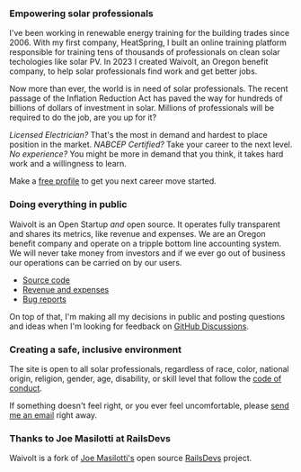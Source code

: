 ### Empowering solar professionals

I've been working in renewable energy training for the building trades since 2006. With my first company, HeatSpring, I built an online training platform responsible for training tens of thousands of professionals on clean solar techologies like solar PV. In 2023 I created Waivolt, an Oregon benefit company, to help solar professionals find work and get better jobs.

Now more than ever, the world is in need of solar professionals. The recent passage of the Inflation Reduction Act has paved the way for hundreds of billions of dollars of investment in solar. Millions of professionals will be required to do the job, are you up for it?

*Licensed Electrician?* That's the most in demand and hardest to place position in the market.
*NABCEP Certified?* Take your career to the next level.
*No experience?* You might be more in demand that you think, it takes hard work and a willingness to learn.

Make a [free profile](users/sign_up) to get you next career move started.

### Doing everything in public

Waivolt is an Open Startup *and* open source. It operates fully transparent and shares its metrics, like revenue and expenses. We are an Oregon benefit company and operate on a tripple bottom line accounting system. We will never take money from investors and if we ever go out of business our operations can be carried on by our users.

* [Source code](https://github.com/openshiro/waivolt/)
* [Revenue and expenses](/open)
* [Bug reports](https://app.honeybadger.io/project/vlnQvYl85Q)

On top of that, I'm making all my decisions in public and posting questions and ideas when I'm looking for feedback on [GitHub Discussions](https://github.com/openshiro/waivolt/).

### Creating a safe, inclusive environment

The site is open to all solar professionals, regardless of race, color, national origin, religion, gender, age, disability, or skill level that follow the [code of conduct](/conduct).

If something doesn't feel right, or you ever feel uncomfortable, please [send me an email](mailto:duncan@waivolt.com) right away.

### Thanks to Joe Masilotti at RailsDevs

Waivolt is a fork of [Joe Masilotti's](https://masilotti.com/) open source [RailsDevs](https://github.com/joemasilotti/railsdevs.com) project.
